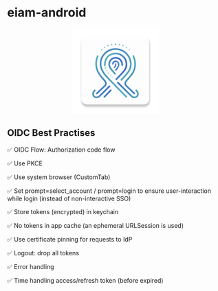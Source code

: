 # eiam-android

<p align="center">
  <img width="200" height="auto" src="/app/src/main/res/mipmap-xxxhdpi/ic_launcher.png">
</p>

## OIDC Best Practises

✅ OIDC Flow: Authorization code flow

✅ Use PKCE

✅ Use system browser (CustomTab)

✅ Set prompt=select_account / prompt=login to ensure user-interaction while login (instead of non-interactive SSO) 

✅ Store tokens (encrypted) in keychain 

✅ No tokens in app cache (an ephemeral URLSession is used)

✅ Use certificate pinning for requests to IdP

✅ Logout: drop all tokens

✅ Error handling 

✅ Time handling access/refresh token (before expired)

